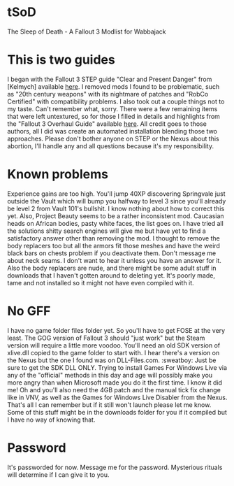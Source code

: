 # tSoD
 The Sleep of Death - A Fallout 3 Modlist for Wabbajack

# This is two guides

I began with the Fallout 3 STEP guide "Clear and Present Danger" from [Kelmych] available [here](https://wiki.step-project.com/User:Kelmych/Fallout3). I removed mods I found to be problematic, such as "20th century weapons" with its nightmare of patches and "RobCo Certified" with compatibility problems. I also took out a couple things not to my taste. Can't remember what, sorry. There were a few remaining items that were left untextured, so for those I filled in details and highlights from the "Fallout 3 Overhaul Guide" available [here](https://www.nexusmods.com/fallout3/mods/23468). All credit goes to those authors, all I did was create an automated installation blending those two approaches. Please don't bother anyone on STEP or the Nexus about this abortion, I'll handle any and all questions because it's my responsibility.

# Known problems

Experience gains are too high. You'll jump 40XP discovering Springvale just outside the Vault which will bump you halfway to level 3 since you'll already be level 2 from Vault 101's bullshit. I know nothing about how to correct this yet. Also, Project Beauty seems to be a rather inconsistent mod. Caucasian heads on African bodies, pasty white faces, the list goes on. I have tried all the solutions shitty search engines will give me but have yet to find a satisfactory answer other than removing the mod. I thought to remove the body replacers too but all the armors fit those meshes and have the weird black bars on chests problem if you deactivate them. Don't message me about neck seams. I don't want to hear it unless you have an answer for it. Also the body replacers are nude, and there might be some adult stuff in downloads that I haven't gotten around to deleting yet. It's poorly made, tame and not installed so it might not have even compiled with it.

# No GFF

I have no game folder files folder yet. So you'll have to get FOSE at the very least. The GOG version of Fallout 3 should "just work" but the Steam version will require a little more voodoo. You'll need an old SDK version of xlive.dll copied to the game folder to start with. I hear there's a version on the Nexus but the one I found was on DLL-Files.com. :sweatboy: Just be sure to get the SDK DLL ONLY. Trying to install Games For Windows Live via any of the "official" methods in this day and age will possibly make you more angry than when Microsoft made you do it the first time. I know it did me! Oh and you'll also need the 4GB patch and the manual tick fix change like in VNV, as well as the Games for Windows Live Disabler from the Nexus. That's all I can remember but if it still won't launch please let me know. Some of this stuff might be in the downloads folder for you if it compiled but I have no way of knowing that.

# Password

It's passworded for now. Message me for the password. Mysterious rituals will determine if I can give it to you.
